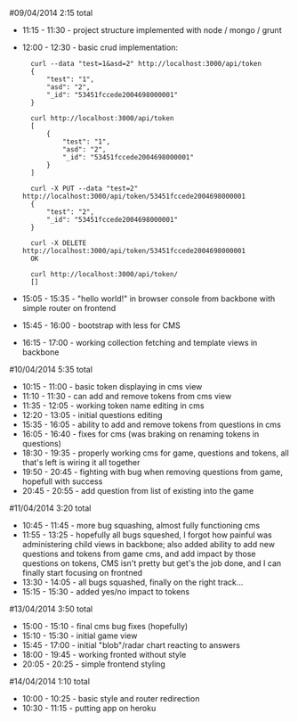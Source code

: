 #09/04/2014
2:15 total

- 11:15 - 11:30 - project structure implemented with node / mongo / grunt
- 12:00 - 12:30 - basic crud implementation:

		curl --data "test=1&asd=2" http://localhost:3000/api/token
		{
			"test": "1",
			"asd": "2",
			"_id": "53451fccede2004698000001"
		}

		curl http://localhost:3000/api/token
		[
			{
				"test": "1",
				"asd": "2",
				"_id": "53451fccede2004698000001"
			}
		]

		curl -X PUT --data "test=2" http://localhost:3000/api/token/53451fccede2004698000001
		{
			"test": "2",
			"_id": "53451fccede2004698000001"
		}

		curl -X DELETE http://localhost:3000/api/token/53451fccede2004698000001
		OK

		curl http://localhost:3000/api/token/
		[]

- 15:05 - 15:35 - "hello world!" in browser console from backbone with simple router on frontend
- 15:45 - 16:00 - bootstrap with less for CMS
- 16:15 - 17:00 - working collection fetching and template views in backbone

#10/04/2014
5:35 total

- 10:15 - 11:00 - basic token displaying in cms view
- 11:10 - 11:30 - can add and remove tokens from cms view
- 11:35 - 12:05 - working token name editing in cms
- 12:20 - 13:05 - initial questions editing
- 15:35 - 16:05 - ability to add and remove tokens from questions in cms
- 16:05 - 16:40 - fixes for cms (was braking on renaming tokens in questions)
- 18:30 - 19:35 - properly working cms for game, questions and tokens, all that's left is wiring it all together
- 19:50 - 20:45 - fighting with bug when removing questions from game, hopefull with success
- 20:45 - 20:55 - add question from list of existing into the game

#11/04/2014
3:20 total

- 10:45 - 11:45 - more bug squashing, almost fully functioning cms
- 11:55 - 13:25 - hopefully all bugs squeshed, I forgot how painful was administering child views in backbone;
                  also added ability to add new questions and tokens from game cms, and add impact by those questions on tokens,
                  CMS isn't pretty but get's the job done, and I can finally start focusing on frontned
- 13:30 - 14:05 - all bugs squashed, finally on the right track...
- 15:15 - 15:30 - added yes/no impact to tokens

#13/04/2014
3:50 total

- 15:00 - 15:10 - final cms bug fixes (hopefully)
- 15:10 - 15:30 - initial game view
- 15:45 - 17:00 - initial "blob"/radar chart reacting to answers
- 18:00 - 19:45 - working fronted without style
- 20:05 - 20:25 - simple frontend styling

#14/04/2014
1:10 total

- 10:00 - 10:25 - basic style and router redirection
- 10:30 - 11:15 - putting app on heroku

